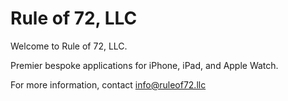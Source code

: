 # Rule of 72, LLC

Welcome to Rule of 72, LLC.

Premier bespoke applications for iPhone, iPad, and Apple Watch.

For more information, contact info@ruleof72.llc
